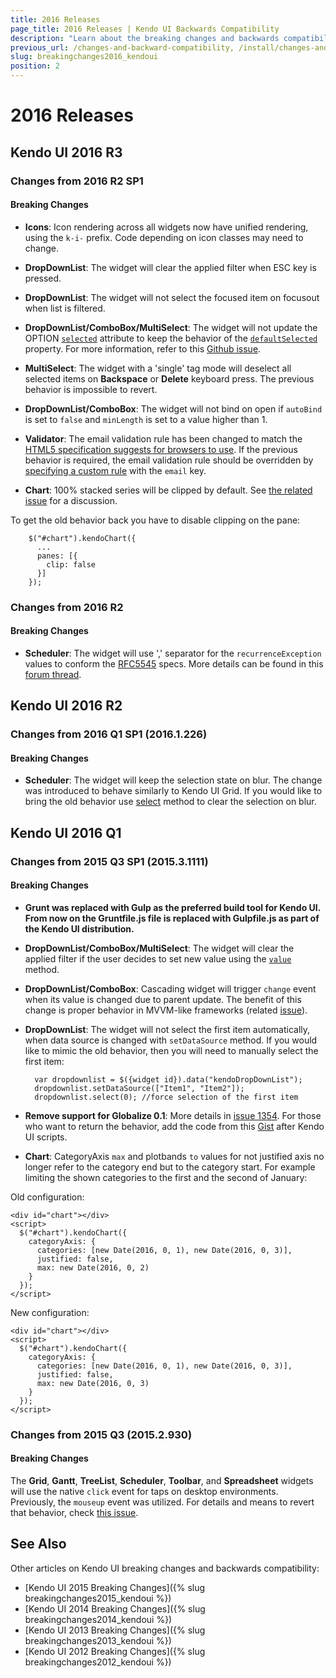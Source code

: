 ```yaml
---
title: 2016 Releases
page_title: 2016 Releases | Kendo UI Backwards Compatibility
description: "Learn about the breaking changes and backwards compatibility released by Kendo UI in 2016."
previous_url: /changes-and-backward-compatibility, /install/changes-and-backward-compatibility, /backwards-compatibility/2016/2016-backward-compatibility
slug: breakingchanges2016_kendoui
position: 2
---
```


# 2016 Releases

## Kendo UI 2016 R3

### Changes from 2016 R2 SP1

#### Breaking Changes

* **Icons**: Icon rendering across all widgets now have unified rendering, using the `k-i-` prefix. Code depending on icon classes may need to change.

* **DropDownList**: The widget will clear the applied filter when ESC key is pressed.

* **DropDownList**: The widget will not select the focused item on focusout when list is filtered.

* **DropDownList/ComboBox/MultiSelect**: The widget will not update the OPTION [`selected`](https://developer.mozilla.org/en-US/docs/Web/HTML/Element/option#attr-selected) attribute to keep the behavior of the  [`defaultSelected`](https://developer.mozilla.org/en/docs/Web/API/HTMLOptionElement#Properties) property. For more information, refer to this [Github issue](https://github.com/telerik/kendo-ui-core/issues/1660).

* **MultiSelect**: The widget with a 'single' tag mode will deselect all selected items on **Backspace** or **Delete** keyboard press. The previous behavior is impossible to revert.

* **DropDownList/ComboBox**: The widget will not bind on open if `autoBind` is set to `false` and `minLength` is set to a value higher than 1.

* **Validator**: The email validation rule has been changed to match the [HTML5 specification suggests for browsers to use](https://html.spec.whatwg.org/multipage/forms.html#valid-e-mail-address). If the previous behavior is required, the email validation rule should be overridden by [specifying a custom rule](/controls/editors/validator/overview#custom-rules-for-validation) with the `email` key.

* **Chart**: 100% stacked series will be clipped by default. See [the related issue](https://github.com/telerik/kendo-ui-core/issues/1699) for a discussion.

To get the old behavior back you have to disable clipping on the pane:

```
    $("#chart").kendoChart({
      ...
      panes: [{
        clip: false
      }]
    });
```

### Changes from 2016 R2

#### Breaking Changes

* **Scheduler**: The widget will use ',' separator for the `recurrenceException` values to conform the [RFC5545](http://tools.ietf.org/html/rfc5545#page-120) specs. More details can be found in this [forum thread](http://www.telerik.com/forums/breaking-change-recurrence-exceptions-delimiter-change).

## Kendo UI 2016 R2

### Changes from 2016 Q1 SP1 (2016.1.226)

#### Breaking Changes

* **Scheduler**: The widget will keep the selection state on blur. The change was introduced to behave similarly to Kendo UI Grid. If you would like to bring the old behavior use [select](http://docs.telerik.com/kendo-ui/api/javascript/ui/scheduler#methods-select) method to clear the selection on blur.

## Kendo UI 2016 Q1

### Changes from 2015 Q3 SP1 (2015.3.1111)

#### Breaking Changes

* **Grunt was replaced with Gulp as the preferred build tool for Kendo UI. From now on the Gruntfile.js file is replaced with Gulpfile.js as part of the Kendo UI distribution.**

* **DropDownList/ComboBox/MultiSelect**: The widget will clear the applied filter if the user decides to set new value using the [`value`](/api/javascript/ui/dropdownlist#methods-value) method.

* **DropDownList/ComboBox**: Cascading widget will trigger `change` event when its value is changed due to parent update. The benefit of this change is proper behavior in MVVM-like frameworks  (related [issue](https://github.com/telerik/kendo-ui-core/issues/661)).

* **DropDownList**: The widget will not select the first item automatically, when data source is changed with `setDataSource` method. If you would like to mimic the old behavior, then you will need to manually select the first item:

        var dropdownlist = $({widget id}).data("kendoDropDownList");
        dropdownlist.setDataSource(["Item1", "Item2"]);
        dropdownlist.select(0); //force selection of the first item

* **Remove support for Globalize 0.1**: More details in [issue 1354](https://github.com/telerik/kendo-ui-core/issues/1354).
For those who want to return the behavior, add the code from this [Gist](https://gist.github.com/ggkrustev/52bf4558ecd1794e5d94#file-kendo-ui-support-for-globalize-0-1) after Kendo UI scripts.

* **Chart**: CategoryAxis `max` and plotbands `to` values for not justified axis no longer refer to the category end but to the category start. For example limiting the shown categories to the first and the second of January:

Old configuration:

    <div id="chart"></div>
    <script>
      $("#chart").kendoChart({
        categoryAxis: {
          categories: [new Date(2016, 0, 1), new Date(2016, 0, 3)],
          justified: false,
          max: new Date(2016, 0, 2)
        }
      });
    </script>

New configuration:

    <div id="chart"></div>
    <script>
      $("#chart").kendoChart({
        categoryAxis: {
          categories: [new Date(2016, 0, 1), new Date(2016, 0, 3)],
          justified: false,
          max: new Date(2016, 0, 3)
        }
      });
    </script>

### Changes from 2015 Q3 (2015.2.930)

#### Breaking Changes

The  **Grid**, **Gantt**, **TreeList**, **Scheduler**, **Toolbar**, and **Spreadsheet** widgets will use the native `click` event for taps on desktop environments. Previously, the `mouseup` event was utilized. For details and means to revert that behavior, check [this issue](https://github.com/telerik/kendo-ui-core/issues/1176).

## See Also

Other articles on Kendo UI breaking changes and backwards compatibility:

* [Kendo UI 2015 Breaking Changes]({% slug breakingchanges2015_kendoui %})
* [Kendo UI 2014 Breaking Changes]({% slug breakingchanges2014_kendoui %})
* [Kendo UI 2013 Breaking Changes]({% slug breakingchanges2013_kendoui %})
* [Kendo UI 2012 Breaking Changes]({% slug breakingchanges2012_kendoui %})
